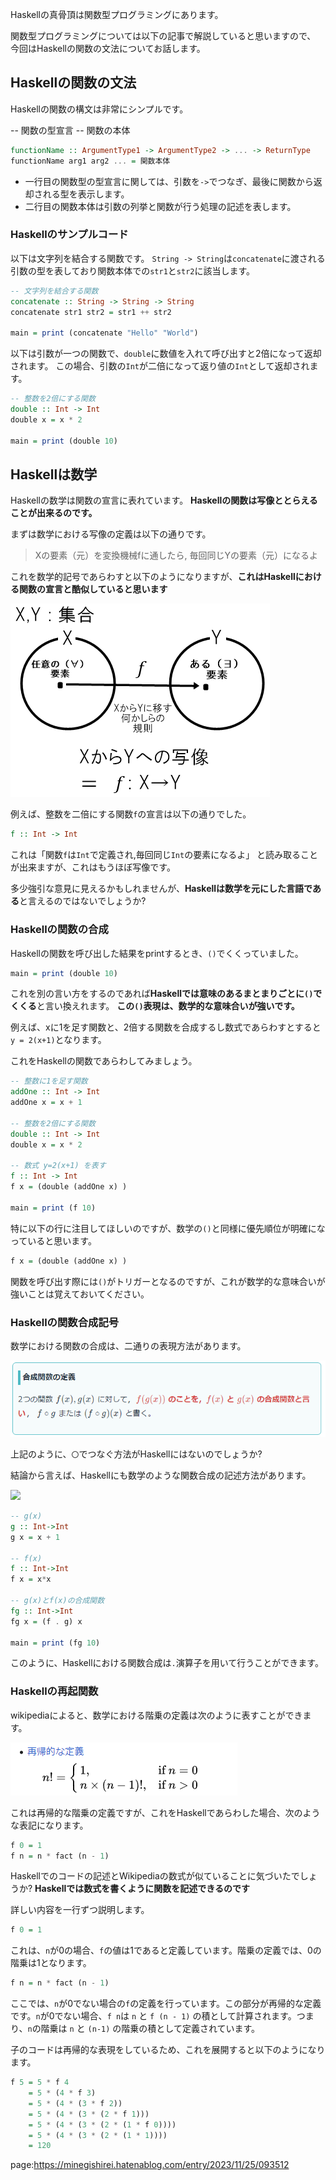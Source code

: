 



Haskellの真骨頂は関数型プログラミングにあります。

関数型プログラミングについては以下の記事で解説していると思いますので、
今回はHaskellの関数の文法についてお話します。



## Haskellの関数の文法

Haskellの関数の構文は非常にシンプルです。


-- 関数の型宣言
-- 関数の本体

```hs
functionName :: ArgumentType1 -> ArgumentType2 -> ... -> ReturnType
functionName arg1 arg2 ... = 関数本体
```

- 一行目の関数型の型宣言に関しては、引数を`->`でつなぎ、最後に関数から返却される型を表示します。
- 二行目の関数本体は引数の列挙と関数が行う処理の記述を表します。




### Haskellのサンプルコード

以下は文字列を結合する関数です。
`String -> String`は`concatenate`に渡される引数の型を表しており関数本体での`str1`と`str2`に該当します。

```hs
-- 文字列を結合する関数
concatenate :: String -> String -> String
concatenate str1 str2 = str1 ++ str2

main = print (concatenate "Hello" "World") 
```

以下は引数が一つの関数で、`double`に数値を入れて呼び出すと2倍になって返却されます。
この場合、引数の`Int`が二倍になって返り値の`Int`として返却されます。


```hs
-- 整数を2倍にする関数
double :: Int -> Int
double x = x * 2

main = print (double 10) 
```


## Haskellは数学

Haskellの数学は関数の宣言に表れています。
**Haskellの関数は写像ととらえることが出来るのです。**

まずは数学における写像の定義は以下の通りです。

> Xの要素（元）を変換機械fに通したら, 毎回同じYの要素（元）になるよ

これを数学的記号であらわすと以下のようになりますが、**これはHaskellにおける関数の宣言と酷似していると思います**

<img src="https://github.com/minegishirei/techblog/blob/main/0/function/shazou.png?raw=true">

例えば、整数を二倍にする関数`f`の宣言は以下の通りでした。

```hs
f :: Int -> Int
```

これは「関数`f`は`Int`で定義され,毎回同じ`Int`の要素になるよ」
と読み取ることが出来ますが、これはもうほぼ写像です。

多少強引な意見に見えるかもしれませんが、**Haskellは数学を元にした言語である**と言えるのではないでしょうか?




### Haskellの関数の合成

Haskellの関数を呼び出した結果をprintするとき、`()`でくくっていました。

```hs
main = print (double 10) 
```

これを別の言い方をするのであれば**Haskellでは意味のあるまとまりごとに`()`でくくる**と言い換えれます。
**この`()`表現は、数学的な意味合いが強いです。**

例えば、xに1を足す関数と、2倍する関数を合成するし数式であらわすとすると `y = 2(x+1)`となります。

これをHaskellの関数であらわしてみましょう。


```hs
-- 整数に1を足す関数
addOne :: Int -> Int
addOne x = x + 1

-- 整数を2倍にする関数
double :: Int -> Int
double x = x * 2

-- 数式 y=2(x+1) を表す
f :: Int -> Int
f x = (double (addOne x) )

main = print (f 10)
```

特に以下の行に注目してほしいのですが、数学の`()`と同様に優先順位が明確になっていると思います。

```hs
f x = (double (addOne x) )
```

関数を呼び出す際には`()`がトリガーとなるのですが、これが数学的な意味合いが強いことは覚えておいてください。



### Haskellの関数合成記号

数学における関数の合成は、二通りの表現方法があります。

<img src="https://github.com/minegishirei/techblog/blob/main/0/function/gousei.png?raw=true">

上記のように、`〇`でつなぐ方法がHaskellにはないのでしょうか?

結論から言えば、Haskellにも数学のような関数合成の記述方法があります。

<img src="https://res.cloudinary.com/bend/f_auto/shikakutimes/s3/bend-image/1653309571.png">

```hs
-- g(x)
g :: Int->Int
g x = x + 1

-- f(x)
f :: Int->Int
f x = x*x

-- g(x)とf(x)の合成関数
fg :: Int->Int
fg x = (f . g) x

main = print (fg 10)
```

このように、Haskellにおける関数合成は`.`演算子を用いて行うことができます。



### Haskellの再起関数

wikipediaによると、数学における階乗の定義は次のように表すことができます。

<img src="https://github.com/minegishirei/techblog/blob/main/0/function/factal.png?raw=true">

これは再帰的な階乗の定義ですが、これをHaskellであらわした場合、次のような表記になります。

```hs
f 0 = 1	
f n = n * fact (n - 1)
```

Haskellでのコードの記述とWikipediaの数式が似ていることに気づいたでしょうか?
**Haskellでは数式を書くように関数を記述できるのです**

詳しい内容を一行ずつ説明します。

```hs
f 0 = 1
```

これは、`n`が0の場合、`f`の値は1であると定義しています。階乗の定義では、0の階乗は1となります。

```hs
f n = n * fact (n - 1)
```

ここでは、`n`が0でない場合の`f`の定義を行っています。この部分が再帰的な定義です。`n`が0でない場合、`f n`は `n` と `f (n - 1)` の積として計算されます。つまり、`n`の階乗は `n` と `(n-1)` の階乗の積として定義されています。

子のコードは再帰的な表現をしているため、これを展開すると以下のようになります。

```hs
f 5 = 5 * f 4
    = 5 * (4 * f 3)
    = 5 * (4 * (3 * f 2))
    = 5 * (4 * (3 * (2 * f 1)))
    = 5 * (4 * (3 * (2 * (1 * f 0))))
    = 5 * (4 * (3 * (2 * (1 * 1))))
    = 120
```



page:https://minegishirei.hatenablog.com/entry/2023/11/25/093512
